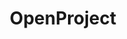 ---
draft: false
title: OpenProject
content:
  id: openproject
  name: OpenProject
  website: https://www.openproject.org/
  short_description: OpenProject is a web-based project management system for location-independent team collaboration.
---